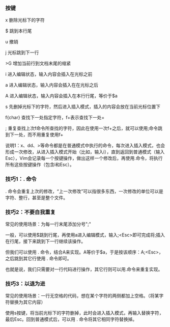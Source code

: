 ### 按键

x		删除光标下的字符

$		跳到本行尾

u		撤销

j		光标跳到下一行

\>G	增加当前行到文档末尾的缩紧

i		进入编辑状态，输入内容会插入在光标之前

a		进入编辑状态，输入内容会插入在在光标之后

A		进入编辑状态，输入内容会插入在本行行尾，等价于$a

s		先删掉光标下的字符，然后进入插入模式，插入的内容会放在当前光标位置下

f{char}		查找下一处指定字符，f+表示查找下一处+

;		重复查找上次f命令所查找的字符，因此在使用一次f+之后，就可以使用;命令跳到下一处，而不用重复使用f+

说明1：x、dd、>等命令都是在普通模式中执行的命令，每次进入插入模式，也会形成一次修改，从进入插入模式开始（比如，输入i），直到返回到普通模式（输入Esc），Vim会记录每一个按键操作，做出这样一个修改后，再使用.命令，将执行所有这些按键操作（包含i和Esc）。

### 技巧1：. 命令

. 命令会重复上次的修改，“上一次修改”可以指很多东西，一次修改的单位可以是字符、整行，甚至是整个文件。

### 技巧2：不要自我重复

常见的使用场景：为每一行末尾添加分号";"

一般，可以使用$跳到行尾，再使用a进入编辑模式，输入;\<Esc>即可完成将;插入在行尾，接下来跳到下一行继续该操作。

但我们可以使用 . 命令，结合A来实现。A等价于$a，于是按该顺序：A;\<Esc>，之后跳到其它行使用 . 命令即可。

也就是说，我们只需要对一行代码进行操作，其它行则可以用.命令来重复实现。

### 技巧3：以退为进

常见的使用场景：一行无空格的代码，想在某个字符的两侧都加上空格。（将某字符替换为其它内容）

使用s按键，将当前光标下的字符删掉，此时会进入插入模式，再输入替换字符，最后Esc。回到普通模式后，可以用 . 命令将其它相同字符替换掉。
